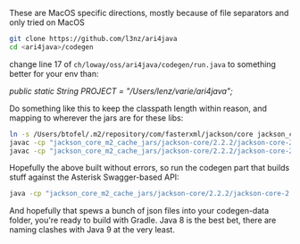 These are MacOS specific directions, mostly because of file separators and only tried on MacOS
```bash
git clone https://github.com/l3nz/ari4java
cd <ari4java>/codegen
```
change line 17 of `ch/loway/oss/ari4java/codegen/run.java` to something better for your env than:

*public static String PROJECT = "/Users/lenz/varie/ari4java";*

Do something like this to keep the classpath length within reason, and mapping to wherever the jars are for these libs:
```bash
ln -s /Users/btofel/.m2/repository/com/fasterxml/jackson/core jackson_core_m2_cache_jars
javac -cp "jackson_core_m2_cache_jars/jackson-core/2.2.2/jackson-core-2.2.2.jar:jackson_core_m2_cache_jars/jackson-databind/2.2.2/jackson-databind-2.2.2.jar:jackson_core_m2_cache_jars/jackson-annotations/2.2.2/jackson-annotations-2.2.2.jar:." ch/loway/oss/ari4java/codegen/models/*.java
javac -cp "jackson_core_m2_cache_jars/jackson-core/2.2.2/jackson-core-2.2.2.jar:jackson_core_m2_cache_jars/jackson-databind/2.2.2/jackson-databind-2.2.2.jar:jackson_core_m2_cache_jars/jackson-annotations/2.2.2/jackson-annotations-2.2.2.jar:." ch/loway/oss/ari4java/codegen/run.java
```
Hopefully the above built without errors, so run the codegen part that builds stuff against the Asterisk Swagger-based API:
```bash
java -cp "jackson_core_m2_cache_jars/jackson-core/2.2.2/jackson-core-2.2.2.jar:jackson_core_m2_cache_jars/jackson-databind/2.2.2/jackson-databind-2.2.2.jar:jackson_core_m2_cache_jars/jackson-annotations/2.2.2/jackson-annotations-2.2.2.jar:." ch.loway.oss.ari4java.codegen.run
```
And hopefully that spews a bunch of json files into your codegen-data folder, you're ready to build with Gradle.
Java 8 is the best bet, there are naming clashes with Java 9 at the very least.
